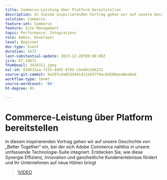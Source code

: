 ```yaml
---
title: Commerce-Leistung über Platform bereitstellen
description: In diesem inspirierenden Vortrag gehen wir auf unsere Geschichte von „Better Together“ ein, bei der sich Adobe Commerce nahtlos in unsere umfassende Technologie-Suite integriert. Entdecken Sie, wie diese Synergie Effizienz, Innovation und ganzheitliche Kundenerlebnisse fördert und Ihr Unternehmen auf neue Höhen bringt
solution: Commerce
feature-set: Commerce
feature: Site Management
topic: Performance, Integrations
role: Admin, Developer
level: Beginner
doc-type: Event
duration: 1672
last-substantial-update: 2023-12-20T00:00:00Z
jira: KT-14671
thumbnail: 3426311.jpeg
exl-id: 918632aa-f315-4d55-8f92-c5e48c5d6221
source-git-commit: 9a297cda953d4414131657f9ac84580aea0eabeb
workflow-type: tm+mt
source-wordcount: '86'
ht-degree: 0%

---
```


# Commerce-Leistung über Platform bereitstellen

In diesem inspirierenden Vortrag gehen wir auf unsere Geschichte von „Better Together“ ein, bei der sich Adobe Commerce nahtlos in unsere umfassende Technologie-Suite integriert. Entdecken Sie, wie diese Synergie Effizienz, Innovation und ganzheitliche Kundenerlebnisse fördert und Ihr Unternehmen auf neue Höhen bringt

>[!VIDEO](https://video.tv.adobe.com/v/3455987/?learn=on&captions=ger)
